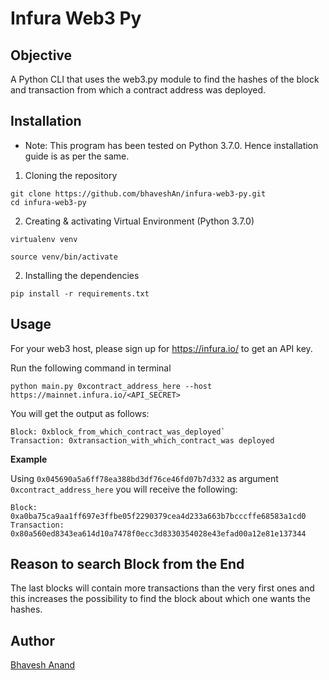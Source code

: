 # Infura Web3 Py

## Objective

A Python CLI that uses the web3.py module to find the hashes of the block and transaction from which a contract address was deployed.

## Installation

* Note: This program has been tested on Python 3.7.0. Hence installation guide is as per the same.

1. Cloning the repository

```
git clone https://github.com/bhaveshAn/infura-web3-py.git
cd infura-web3-py
```

2. Creating & activating Virtual Environment (Python 3.7.0)

```
virtualenv venv

source venv/bin/activate
```

2. Installing the dependencies

```
pip install -r requirements.txt
```

## Usage

For your web3 host, please sign up for https://infura.io/ to get an API key.

Run the following command in terminal

```
python main.py 0xcontract_address_here --host https://mainnet.infura.io/<API_SECRET>
```

You will get the output as follows:

```
Block: 0xblock_from_which_contract_was_deployed`
Transaction: 0xtransaction_with_which_contract_was deployed
```

**Example**

Using `0x045690a5a6ff78ea388bd3df76ce46fd07b7d332` as argument `0xcontract_address_here` you will receive the following:

```
Block: 0xa0ba75ca9aa1ff697e3ffbe05f2290379cea4d233a663b7bcccffe68583a1cd0
Transaction: 0x80a560ed8343ea614d10a7478f0ecc3d8330354028e43efad00a12e81e137344
```

## Reason to search Block from the End

The last blocks will contain more transactions than the very first ones and this increases the possibility to find the block about which one wants the hashes.

## Author

[Bhavesh Anand](https://bhaveshan.github.io)
